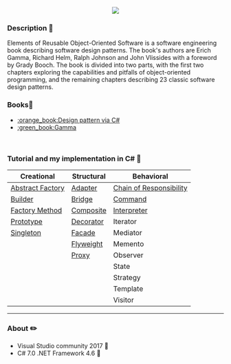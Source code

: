 <p align="center"><img src="http://www.csharptutor.com/Uploads/Originals/design-patterns-in-programming/DisplayImages/3.jpg"></p>


### Description :pushpin:

Elements of Reusable Object-Oriented Software is a software engineering book describing software design patterns. The book's authors are Erich Gamma, Richard Helm, Ralph Johnson and John Vlissides with a foreword by Grady Booch. The book is divided into two parts, with the first two chapters exploring the capabilities and pitfalls of object-oriented programming, and the remaining chapters describing 23 classic software design patterns.

### Books:file_folder:
<ul>
<li><a href="https://drive.google.com/open?id=0By1MH5wlD0LhLTByR3NUclhKbjQ">:orange_book:Design pattern via C#</a>
<li><a href="https://drive.google.com/open?id=0By1MH5wlD0LhS2h6eGJDZlF5d00">:green_book:Gamma</a>
</ul>
<br>

### Tutorial and my implementation in C# :pushpin:

Creational     |  Structural  | Behavioral 
---------------|--------------|-----------|
<a href="https://github.com/VanHakobyan/DesignPatterns/tree/master/Abstract%20Factory">Abstract Factory</a>|	<a href="https://github.com/VanHakobyan/DesignPatterns/tree/master/Adapter">Adapter</a>     |<a href="https://github.com/VanHakobyan/DesignPatterns/tree/master/Chain%20of%20Responsibility">Chain of Responsibility</a>
<a href="https://github.com/VanHakobyan/DesignPatterns/tree/master/Builder">Builder</a>	       |<a href="https://github.com/VanHakobyan/DesignPatterns/tree/master/Bridge">Bridge</a>	      |<a href="https://github.com/VanHakobyan/DesignPatterns/tree/master/Command">Command</a>	
<a href="https://github.com/VanHakobyan/DesignPatterns/edit/master/FactoryMethod">Factory Method</a> |<a href="https://github.com/VanHakobyan/DesignPatterns/tree/master/Composite">Composite</a>	    |<a href="https://github.com/VanHakobyan/DesignPatterns/tree/master/Interpreter">Interpreter</a>	
<a href="https://github.com/VanHakobyan/DesignPatterns/tree/master/Prototype">Prototype</a>     |<a href="https://github.com/VanHakobyan/DesignPatterns/tree/master/Decorator">Decorator</a>	    |Iterator
<a href="https://github.com/VanHakobyan/DesignPatterns/tree/master/Singleton">Singleton</a>      |<a href="https://github.com/VanHakobyan/DesignPatterns/tree/master/Facade">Facade</a>	      |Mediator	
&nbsp;         |<a href="https://github.com/VanHakobyan/DesignPatterns/tree/master/Flyweight">Flyweight</a>	    |Memento	
&nbsp;         |<a href="https://github.com/VanHakobyan/DesignPatterns/tree/master/Proxy">Proxy</a>        |Observer	
&nbsp;         |&nbsp;        |State	
&nbsp;         | &nbsp;       |Strategy	
&nbsp;         |&nbsp;        |Template 
&nbsp;         |&nbsp;        |Visitor

<hr/>

### About ✏️

* Visual Studio community 2017 📕
* C# 7.0 .NET Framework 4.6 📔









